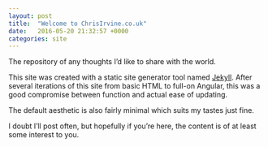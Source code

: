 ```yaml
---
layout: post
title:  "Welcome to ChrisIrvine.co.uk"
date:   2016-05-20 21:32:57 +0000
categories: site
---
```

The repository of any thoughts I’d like to share with the world.

This site was created with a static site generator tool named [Jekyll](https://jekyllrb.com/).  After several iterations of this site from basic HTML to full-on Angular, this was a good compromise between function and actual ease of updating. 

The default aesthetic is also fairly minimal which suits my tastes just fine.

I doubt I’ll post often, but hopefully if you’re here, the content is of at least some interest to you.
